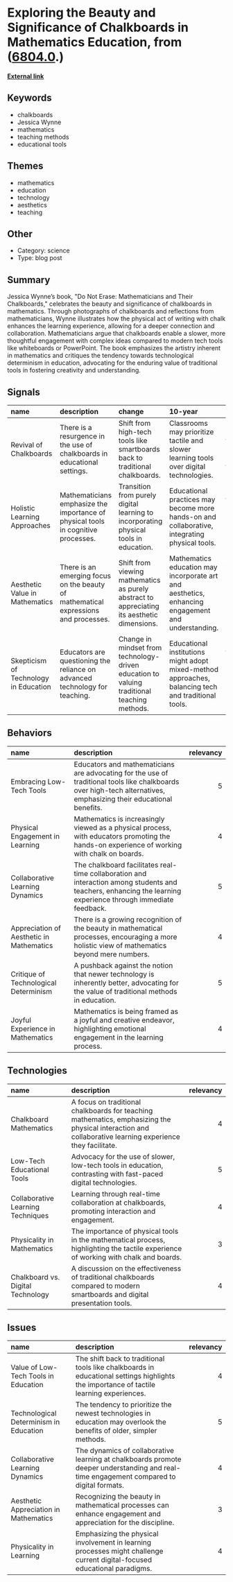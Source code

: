 # __Exploring the Beauty and Significance of Chalkboards in Mathematics Education__, from ([6804.0](https://kghosh.substack.com/p/6804.0).)

__[External link](https://www.plough.com/en/topics/life/technology/the-beauty-of-chalk?)__



## Keywords

* chalkboards
* Jessica Wynne
* mathematics
* teaching methods
* educational tools

## Themes

* mathematics
* education
* technology
* aesthetics
* teaching

## Other

* Category: science
* Type: blog post

## Summary

Jessica Wynne’s book, "Do Not Erase: Mathematicians and Their Chalkboards," celebrates the beauty and significance of chalkboards in mathematics. Through photographs of chalkboards and reflections from mathematicians, Wynne illustrates how the physical act of writing with chalk enhances the learning experience, allowing for a deeper connection and collaboration. Mathematicians argue that chalkboards enable a slower, more thoughtful engagement with complex ideas compared to modern tech tools like whiteboards or PowerPoint. The book emphasizes the artistry inherent in mathematics and critiques the tendency towards technological determinism in education, advocating for the enduring value of traditional tools in fostering creativity and understanding.

## Signals

| name                                  | description                                                                         | change                                                                                      | 10-year                                                                                             | driving-force                                                                                    |   relevancy |
|:--------------------------------------|:------------------------------------------------------------------------------------|:--------------------------------------------------------------------------------------------|:----------------------------------------------------------------------------------------------------|:-------------------------------------------------------------------------------------------------|------------:|
| Revival of Chalkboards                | There is a resurgence in the use of chalkboards in educational settings.            | Shift from high-tech tools like smartboards back to traditional chalkboards.                | Classrooms may prioritize tactile and slower learning tools over digital technologies.              | A growing appreciation for the physicality and beauty of mathematics in teaching methods.        |           4 |
| Holistic Learning Approaches          | Mathematicians emphasize the importance of physical tools in cognitive processes.   | Transition from purely digital learning to incorporating physical tools in education.       | Educational practices may become more hands-on and collaborative, integrating physical tools.       | Recognition of the benefits of experiential learning and real-time collaboration in mathematics. |           5 |
| Aesthetic Value in Mathematics        | There is an emerging focus on the beauty of mathematical expressions and processes. | Shift from viewing mathematics as purely abstract to appreciating its aesthetic dimensions. | Mathematics education may incorporate art and aesthetics, enhancing engagement and understanding.   | An increasing interest in interdisciplinary approaches linking mathematics with art and beauty.  |           4 |
| Skepticism of Technology in Education | Educators are questioning the reliance on advanced technology for teaching.         | Change in mindset from technology-driven education to valuing traditional teaching methods. | Educational institutions might adopt mixed-method approaches, balancing tech and traditional tools. | Concerns over the effectiveness of technology in truly enhancing learning experiences.           |           3 |

## Behaviors

| name                                     | description                                                                                                                                                        |   relevancy |
|:-----------------------------------------|:-------------------------------------------------------------------------------------------------------------------------------------------------------------------|------------:|
| Embracing Low-Tech Tools                 | Educators and mathematicians are advocating for the use of traditional tools like chalkboards over high-tech alternatives, emphasizing their educational benefits. |           5 |
| Physical Engagement in Learning          | Mathematics is increasingly viewed as a physical process, with educators promoting the hands-on experience of working with chalk on boards.                        |           4 |
| Collaborative Learning Dynamics          | The chalkboard facilitates real-time collaboration and interaction among students and teachers, enhancing the learning experience through immediate feedback.      |           5 |
| Appreciation of Aesthetic in Mathematics | There is a growing recognition of the beauty in mathematical processes, encouraging a more holistic view of mathematics beyond mere numbers.                       |           4 |
| Critique of Technological Determinism    | A pushback against the notion that newer technology is inherently better, advocating for the value of traditional methods in education.                            |           5 |
| Joyful Experience in Mathematics         | Mathematics is being framed as a joyful and creative endeavor, highlighting emotional engagement in the learning process.                                          |           4 |

## Technologies

| name                              | description                                                                                                                                              |   relevancy |
|:----------------------------------|:---------------------------------------------------------------------------------------------------------------------------------------------------------|------------:|
| Chalkboard Mathematics            | A focus on traditional chalkboards for teaching mathematics, emphasizing the physical interaction and collaborative learning experience they facilitate. |           4 |
| Low-Tech Educational Tools        | Advocacy for the use of slower, low-tech tools in education, contrasting with fast-paced digital technologies.                                           |           5 |
| Collaborative Learning Techniques | Learning through real-time collaboration at chalkboards, promoting interaction and engagement.                                                           |           4 |
| Physicality in Mathematics        | The importance of physical tools in the mathematical process, highlighting the tactile experience of working with chalk and boards.                      |           3 |
| Chalkboard vs. Digital Technology | A discussion on the effectiveness of traditional chalkboards compared to modern smartboards and digital presentation tools.                              |           4 |

## Issues

| name                                   | description                                                                                                                              |   relevancy |
|:---------------------------------------|:-----------------------------------------------------------------------------------------------------------------------------------------|------------:|
| Value of Low-Tech Tools in Education   | The shift back to traditional tools like chalkboards in educational settings highlights the importance of tactile learning experiences.  |           4 |
| Technological Determinism in Education | The tendency to prioritize the newest technologies in education may overlook the benefits of older, simpler methods.                     |           5 |
| Collaborative Learning Dynamics        | The dynamics of collaborative learning at chalkboards promote deeper understanding and real-time engagement compared to digital formats. |           4 |
| Aesthetic Appreciation in Mathematics  | Recognizing the beauty in mathematical processes can enhance engagement and appreciation for the discipline.                             |           3 |
| Physicality in Learning                | Emphasizing the physical involvement in learning processes might challenge current digital-focused educational paradigms.                |           4 |